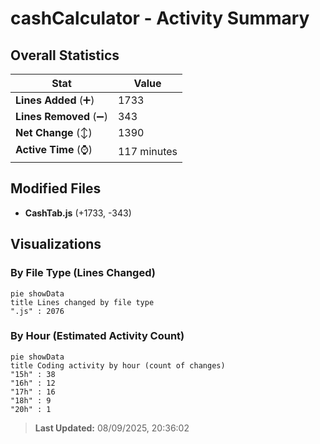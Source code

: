 # cashCalculator - Activity Summary 

## Overall Statistics

| Stat                   | Value                                                             |
| ---------------------- | ----------------------------------------------------------------- |
| **Lines Added** (➕)   | 1733                                          |
| **Lines Removed** (➖) | 343                                        |
| **Net Change** (↕)    | 1390                |
| **Active Time** (⌚)   | 117 minutes |


## Modified Files
- **CashTab.js** (+1733, -343)

## Visualizations

### By File Type (Lines Changed)

```mermaid
pie showData
title Lines changed by file type
".js" : 2076
```

### By Hour (Estimated Activity Count)

```mermaid
pie showData
title Coding activity by hour (count of changes)
"15h" : 38
"16h" : 12
"17h" : 16
"18h" : 9
"20h" : 1
```


> **Last Updated:** 08/09/2025, 20:36:02